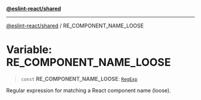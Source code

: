 [**@eslint-react/shared**](../README.md)

***

[@eslint-react/shared](../README.md) / RE\_COMPONENT\_NAME\_LOOSE

# Variable: RE\_COMPONENT\_NAME\_LOOSE

> `const` **RE\_COMPONENT\_NAME\_LOOSE**: [`RegExp`](https://developer.mozilla.org/docs/Web/JavaScript/Reference/Global_Objects/RegExp)

Regular expression for matching a React component name (loose).
